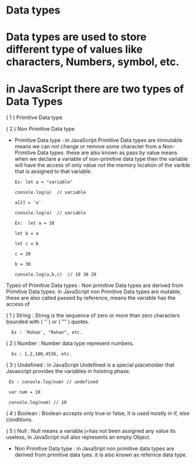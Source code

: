 # Data types

# Data types are used to store different type of values like characters, Numbers, symbol, etc.

# in JavaScript there are two types of Data Types

( 1 ) Primitive Data type
 
( 2 ) Non Primitive Data type

* Primitive Data type : in JavaScript Primitive Data types are immutable means we can not change or remove some character from a Non-Primitive Data types. these are 
also known as pass by value means when we declare a variable of non-primitive data type then the variable will have the access of only value not the memory location of
the varible that is assigned to that variable.

      Ex: let a = "variable"

      console.log(a)  // variable

      a[2] = 'o'

      console.log(a)  // variable

      Ex:  let a = 10 

      let b = a

      let c = b

      c = 20

      b = 30

      console.log(a,b,c)  // 10 30 20

Types of Primitive Data types : Non primitive Data types are derived from Primitive Data types. in JavaScript non Primitive Data types are mutable, these are also called passed by reference, means the variable has the access of  

( 1 ) String : String is the sequence of zero or more than zero characters bounded with ( '' ) or ( "" ) quotes.

      Ex : 'Rohan', "Rohan", etc.

( 2 ) Number : Number data type represent numbers.

      Ex : 1,2,100,4536, etc.

( 3 ) Undefined : in JavaScript Undefined is a special placeholder that Javascript provides the variables in hoisting phase.

     Ex : console.log(num) // undefined

     var num = 10
     
     console.log(num) // 10
 
( 4 ) Boolean : Boolean accepts only true or false, it is used mostly in if, else conditions.

( 5 ) Null : Null means a variable j=has not been assigned any value its useless, in JavaScript null also represents an empty Object.



* Non Primitive Data type : in JavaSript non primitive data types are derived from primitive data tyes. it is also known as refernce data type.
